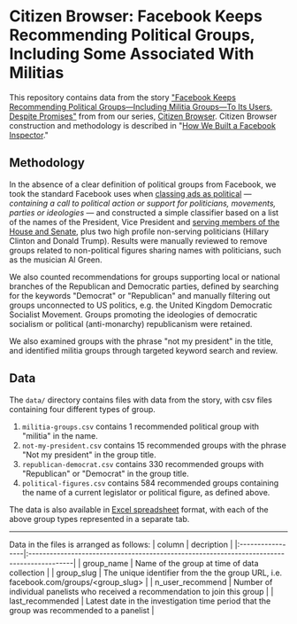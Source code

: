 # Citizen Browser: Facebook Keeps Recommending Political Groups, Including Some Associated With Militias
This repository contains data from the story ["Facebook Keeps Recommending Political Groups—Including Militia Groups—To Its Users, Despite Promises"](https://themarkup.org/citizen-browser/) from from our series, [Citizen Browser](https://themarkup.org/citizen-browser/). Citizen Browser construction and methodology is described in "[How We Built a Facebook Inspector](https://themarkup.org/citizen-browser/2021/01/05/how-we-built-a-facebook-inspector)."

## Methodology
In the absence of a clear definition of political groups from Facebook, we took the standard Facebook uses when [classing ads as political](https://www.facebook.com/business/help/167836590566506?id=288762101909005) — *containing a call to political action or support for politicians, movements, parties or ideologies* — and constructed a simple classifier based on a list of the names of the President, Vice President and [serving members of the House and Senate](https://github.com/unitedstates/congress-legislators), plus two high profile non-serving politicians (Hillary Clinton and Donald Trump). Results were manually reviewed to remove groups related to non-political figures sharing names with politicians, such as the musician Al Green.


We also counted recommendations for groups supporting local or national branches of the Republican and Democratic parties, defined by searching for the keywords "Democrat" or "Republican" and manually filtering out groups unconnected to US politics, e.g. the United Kingdom Democratic Socialist Movement. Groups promoting the ideologies of democratic socialism or political (anti-monarchy) republicanism were retained.

We also examined groups with the phrase "not my president" in the title, and identified militia groups through targeted keyword search and review.

## Data
The `data/` directory contains files with data from the story, with csv files containing four different types of group.

1. `militia-groups.csv` contains 1 recommended political group with "militia" in the name.
2. `not-my-president.csv` contains 15 recommended groups with the phrase "Not my president" in the group title.
3. `republican-democrat.csv` contains 330 recommended groups with "Republican" or "Democrat" in the group title.
4. `political-figures.csv` contains 584 recommended groups containing the name of a current legislator or political figure, as defined above.

The data is also available in [Excel spreadsheet](https://github.com/the-markup/citizen-browser-fb-still-recommends-political-groups/raw/main/data/Political%20recommended%20groups%20February-June.xlsx) format, with each of the above group types represented in a separate tab.

-----

Data in the files is arranged as follows:
| column           | decription                                                                                |
|:-----------------|:------------------------------------------------------------------------------------------|
| group_name       | Name of the group at time of data collection                                              |
| group_slug       | The unique identifier from the the group URL, i.e. facebook.com/groups/<group_slug>  |
| n_user_recommend | Number of individual panelists who received a recommendation to join this group |
| last_recommended  | Latest date in the investigation time period that the group was recommended to a panelist |